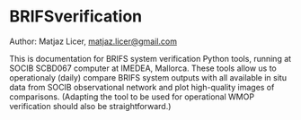 # BRIFSverification

Author: Matjaz Licer, matjaz.licer@gmail.com

This is documentation for BRIFS system verification Python tools, running at SOCIB SCBD067 computer at IMEDEA, Mallorca. These tools allow us to operationaly (daily) compare BRIFS system outputs with all available in situ data from SOCIB observational network and plot high-quality images of comparisons. (Adapting the tool to be used for operational WMOP verification should also be straightforward.) 
